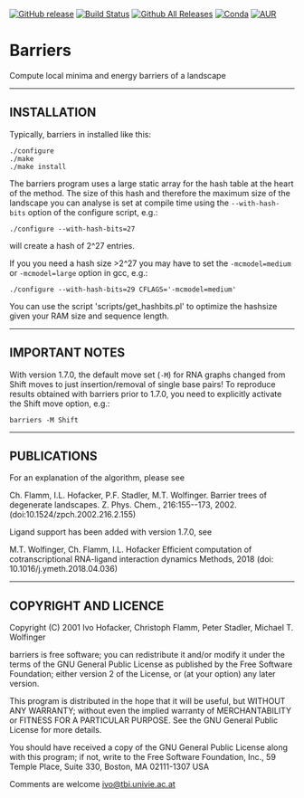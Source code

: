 [![GitHub release](https://img.shields.io/github/release/ViennaRNA/Barriers.svg)](https://www.tbi.univie.ac.at/RNA/Barriers/#download)
[![Build Status](https://travis-ci.org/ViennaRNA/Barriers.svg?branch=master)](https://travis-ci.org/ViennaRNA/Barriers)
[![Github All Releases](https://img.shields.io/github/downloads/ViennaRNA/Barriers/total.svg)](https://github.com/ViennaRNA/Barriers/releases)
[![Conda](https://img.shields.io/conda/v/bioconda/barriers.svg)](https://anaconda.org/bioconda/barriers)
[![AUR](https://img.shields.io/aur/version/barriers.svg)](https://aur.archlinux.org/packages/barriers/)

# Barriers

Compute local minima and energy barriers of a landscape

----

## INSTALLATION

Typically, barriers in installed like this:

```
./configure
./make
./make install
```

The barriers program uses a large static array for the hash table at the
heart of the method. The size of this hash and therefore the maximum size
of the landscape you can analyse is set at compile time using the
`--with-hash-bits` option of the configure script, e.g.:

```
./configure --with-hash-bits=27
```

will create a hash of 2^27 entries.

If you you need a hash size >2^27 you may have to set the `-mcmodel=medium`
or `-mcmodel=large` option in gcc, e.g.:

```
./configure --with-hash-bits=29 CFLAGS='-mcmodel=medium'
```

You can use the script 'scripts/get_hashbits.pl' to optimize the hashsize
given your RAM size and sequence length.

----

## IMPORTANT NOTES

With version 1.7.0, the default move set (`-M`) for RNA graphs changed from
Shift moves to just insertion/removal of single base pairs! To reproduce
results obtained with barriers prior to 1.7.0, you need to explicitly
activate the Shift move option, e.g.:

```
barriers -M Shift
```

----

## PUBLICATIONS

For an explanation of the algorithm, please see 

Ch. Flamm, I.L. Hofacker, P.F. Stadler, M.T. Wolfinger.
Barrier trees of degenerate landscapes. 
Z. Phys. Chem., 216:155--173, 2002. (doi:10.1524/zpch.2002.216.2.155)

Ligand support has been added with version 1.7.0, see

M.T. Wolfinger, Ch. Flamm, I.L. Hofacker
Efficient computation of cotranscriptional RNA-ligand interaction dynamics
Methods, 2018 (doi: 10.1016/j.ymeth.2018.04.036)

----

## COPYRIGHT AND LICENCE

Copyright (C) 2001 Ivo Hofacker, Christoph Flamm, Peter Stadler, Michael
T. Wolfinger

barriers is free software; you can redistribute it and/or modify it under
the terms of the GNU General Public License as published by the Free
Software Foundation; either version 2 of the License, or (at your option)
any later version.

This program is distributed in the hope that it will be useful, but WITHOUT
ANY WARRANTY; without even the implied warranty of MERCHANTABILITY or
FITNESS FOR A PARTICULAR PURPOSE. See the GNU General Public License for
more details.

You should have received a copy of the GNU General Public License along
with this program; if not, write to the Free Software Foundation, Inc., 59
Temple Place, Suite 330, Boston, MA 02111-1307 USA

Comments are welcome <ivo@tbi.univie.ac.at>
